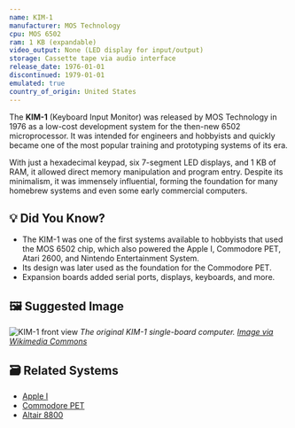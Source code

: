 ```yaml
---
name: KIM-1
manufacturer: MOS Technology
cpu: MOS 6502
ram: 1 KB (expandable)
video_output: None (LED display for input/output)
storage: Cassette tape via audio interface
release_date: 1976-01-01
discontinued: 1979-01-01
emulated: true
country_of_origin: United States
---
```


The **KIM-1** (Keyboard Input Monitor) was released by MOS Technology in 1976 as a low-cost development system for the then-new 6502 microprocessor. It was intended for engineers and hobbyists and quickly became one of the most popular training and prototyping systems of its era.

With just a hexadecimal keypad, six 7-segment LED displays, and 1 KB of RAM, it allowed direct memory manipulation and program entry. Despite its minimalism, it was immensely influential, forming the foundation for many homebrew systems and even some early commercial computers.

## 💡 Did You Know?

- The KIM-1 was one of the first systems available to hobbyists that used the MOS 6502 chip, which also powered the Apple I, Commodore PET, Atari 2600, and Nintendo Entertainment System.
- Its design was later used as the foundation for the Commodore PET.
- Expansion boards added serial ports, displays, keyboards, and more.

## 🖼 Suggested Image

![KIM-1 front view](https://upload.wikimedia.org/wikipedia/commons/thumb/e/e4/KIM-1_-_MOS_Technology_1976.jpg/640px-KIM-1_-_MOS_Technology_1976.jpg)
*The original KIM-1 single-board computer. [Image via Wikimedia Commons](https://commons.wikimedia.org/wiki/File:KIM-1_-_MOS_Technology_1976.jpg)*

## 🗃 Related Systems

- [Apple I](./apple-i.md)
- [Commodore PET](./commodore-pet.md)
- [Altair 8800](./altair-8800.md)
